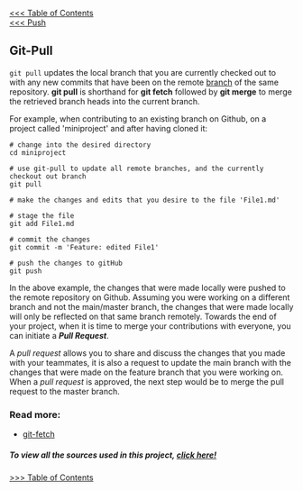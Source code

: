 [<<< Table of Contents](/README.md)  
[<<< Push](/Sections/Push.md)


## Git-Pull

`git pull` updates the local branch that you are currently checked out to with any new commits that have been on the remote [branch](/Sections/Branch.md) of the same repository. **git pull** is shorthand for **git fetch** followed by **git merge** to merge the retrieved branch heads into the current branch.

For example, when contributing to an existing branch on Github, on a project called 'miniproject' and after having cloned it:

```
# change into the desired directory
cd miniproject

# use git-pull to update all remote branches, and the currently checkout out branch
git pull

# make the changes and edits that you desire to the file 'File1.md'

# stage the file
git add File1.md

# commit the changes
git commit -m 'Feature: edited File1'

# push the changes to gitHub
git push
```

In the above example, the changes that were made locally were pushed to the remote repository on Github. Assuming you were working on a different branch and not the main/master branch, the changes that were made locally will only be reflected on that same branch remotely. Towards the end of your project, when it is time to merge your contributions with everyone, you can initiate a ***Pull Request***. 

A *pull request* allows you to share and discuss the changes that you made with your teammates, it is also a request to update the main branch with the changes that were made on the feature branch that you were working on. When a *pull request* is approved, the next step would be to merge the pull request to the master branch. 


 

### Read more:
* [git-fetch](https://git-scm.com/docs/git-fetch)


##### To view all the sources used in this project, [click here!](/Sources.md)

[>>> Table of Contents](/README.md)





           